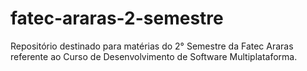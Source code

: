 # fatec-araras-2-semestre
Repositório destinado para matérias do 2° Semestre da Fatec Araras referente ao Curso de Desenvolvimento de Software Multiplataforma.
